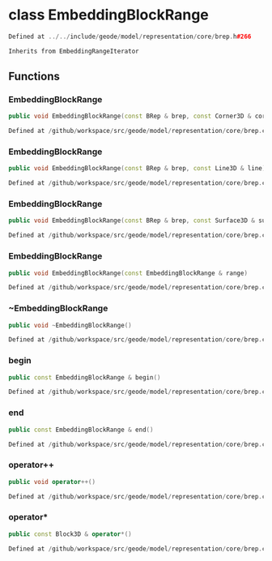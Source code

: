 # class EmbeddingBlockRange

```cpp
Defined at ../../include/geode/model/representation/core/brep.h#266
```

```cpp
Inherits from EmbeddingRangeIterator
```



## Functions

### EmbeddingBlockRange

```cpp
public void EmbeddingBlockRange(const BRep & brep, const Corner3D & corner)
```

```cpp
Defined at /github/workspace/src/geode/model/representation/core/brep.cpp#523
```

### EmbeddingBlockRange

```cpp
public void EmbeddingBlockRange(const BRep & brep, const Line3D & line)
```

```cpp
Defined at /github/workspace/src/geode/model/representation/core/brep.cpp#536
```

### EmbeddingBlockRange

```cpp
public void EmbeddingBlockRange(const BRep & brep, const Surface3D & surface)
```

```cpp
Defined at /github/workspace/src/geode/model/representation/core/brep.cpp#568
```

### EmbeddingBlockRange

```cpp
public void EmbeddingBlockRange(const EmbeddingBlockRange & range)
```

```cpp
Defined at /github/workspace/src/geode/model/representation/core/brep.cpp#544
```

### ~EmbeddingBlockRange

```cpp
public void ~EmbeddingBlockRange()
```

```cpp
Defined at /github/workspace/src/geode/model/representation/core/brep.cpp#550
```

### begin

```cpp
public const EmbeddingBlockRange & begin()
```

```cpp
Defined at /github/workspace/src/geode/model/representation/core/brep.cpp#552
```

### end

```cpp
public const EmbeddingBlockRange & end()
```

```cpp
Defined at /github/workspace/src/geode/model/representation/core/brep.cpp#557
```

### operator++

```cpp
public void operator++()
```

```cpp
Defined at /github/workspace/src/geode/model/representation/core/brep.cpp#576
```

### operator*

```cpp
public const Block3D & operator*()
```

```cpp
Defined at /github/workspace/src/geode/model/representation/core/brep.cpp#582
```



